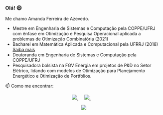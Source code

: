 ### Olá! 😄

Me chamo Amanda Ferreira de Azevedo.

- Mestre em Engenharia de Sistemas e Computação pela COPPE/UFRJ com ênfase em Otimização e Pesquisa Operacional aplicada a problemas de Otimização Combinatória (2021)
- Bacharel em Matemática Aplicada e Computacional pela UFRRJ (2018)  [Saiba mais](https://cursos.ufrrj.br/grad/matematica/matematica-aplicada-e-computacional/)
- Doutoranda em Engenharia de Sistemas e Computação pela COPPE/UFRJ
- Pesquisadora bolsista na FGV Energia em projetos de P&D no Setor Elétrico, lidando com modelos de Otimização para Planejamento Energético e Otimização de Portfólios.

📫 Como me encontrar: 
<p align="center">
  <a target="_blank" href="https://www.linkedin.com/in/amanda-ferreira-de-azevedo-45b697174/">
    <img src="https://img.shields.io/badge/linkedin-%230077B5.svg?&style=for-the-badge&logo=linkedin&logoColor=white" />
  </a>&nbsp;&nbsp;&nbsp;&nbsp;
  <a href="mailto:afazevedo29@gmail.com?subject=Oi%20Amanda,%20te%20vi%20no%20Github">
    <img src="https://img.shields.io/badge/gmail-%23D14836.svg?&style=for-the-badge&logo=gmail&logoColor=white" />
  </a>&nbsp;&nbsp;&nbsp;&nbsp;
</p>

<p align='center'>
    <img src="https://github-readme-stats.vercel.app/api/top-langs/?username=afazevedo&layout=compact&theme=dracula">
</p>

<!--   [![Top Langs](https://github-readme-stats.vercel.app/api/top-langs/?username=afazevedo&layout=compact&theme=dracula)](https://github.com/anuraghazra/github-readme-stats) -->



